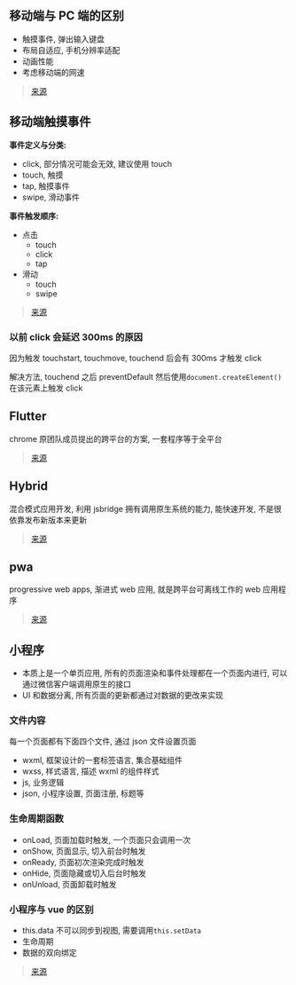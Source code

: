 ## 移动端与 PC 端的区别

- 触摸事件, 弹出输入键盘
- 布局自适应, 手机分辨率适配
- 动画性能
- 考虑移动端的网速

> [来源](https://www.cnblogs.com/zhuzhenwei918/p/6790859.html)

## 移动端触摸事件

**事件定义与分类:**

- click, 部分情况可能会无效, 建议使用 touch
- touch, 触摸
- tap, 触摸事件
- swipe, 滑动事件

**事件触发顺序:**

- 点击
  - touch
  - click
  - tap
- 滑动
  - touch
  - swipe

> [来源](https://www.cnblogs.com/imwtr/p/5882166.html)

### 以前 click 会延迟 300ms 的原因

因为触发 touchstart, touchmove, touchend 后会有 300ms 才触发 click

解决方法, touchend 之后 preventDefault 然后使用`document.createElement()`在该元素上触发 click

## Flutter

chrome 原团队成员提出的跨平台的方案, 一套程序等于全平台

> [来源](https://hicc.me/flutter-for-frontend-engineer/)

## Hybrid

混合模式应用开发, 利用 jsbridge 拥有调用原生系统的能力, 能快速开发, 不是很依靠发布新版本来更新

> [来源](https://juejin.im/post/5b4ff3bee51d4519721b9986)

## pwa

progressive web apps, 渐进式 web 应用, 就是跨平台可离线工作的 web 应用程序

> [来源](https://developer.mozilla.org/zh-CN/docs/Web/Progressive_web_apps)

## 小程序

- 本质上是一个单页应用, 所有的页面渲染和事件处理都在一个页面内进行, 可以通过微信客户端调用原生的接口
- UI 和数据分离, 所有页面的更新都通过对数据的更改来实现

### 文件内容

每一个页面都有下面四个文件, 通过 json 文件设置页面

- wxml, 框架设计的一套标签语言, 集合基础组件
- wxss, 样式语言, 描述 wxml 的组件样式
- js, 业务逻辑
- json, 小程序设置, 页面注册, 标题等

### 生命周期函数

- onLoad, 页面加载时触发, 一个页面只会调用一次
- onShow, 页面显示, 切入前台时触发
- onReady, 页面初次渲染完成时触发
- onHide, 页面隐藏或切入后台时触发
- onUnload, 页面卸载时触发

### 小程序与 vue 的区别

- this.data 不可以同步到视图, 需要调用`this.setData`
- 生命周期
- 数据的双向绑定

> [来源](https://juejin.im/post/5da444ab6fb9a04e054d93d8)
